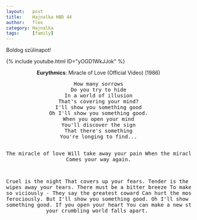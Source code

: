 ```yaml
---
layout:   post
title:    Hajnalka HBD 44
author:   flex
category: Hajnalka
tags:     [family]
---
```


Boldog szülinapot!

{% include youtube.html ID="yOGD1WkJJok" %}

<p><center><b>Eurythmics</b>: Miracle of Love (Official Video) (1986)</center></p>

<center>
<pre>
How many sorrows
Do you try to hide
In a world of illusion
That's covering your mind?
I'll show you something good
Oh I'll show you something good.
When you open your mind
You'll discover the sign
That there's something
You're longing to find...

The miracle of love
Will take away your pain
When the miracle of love
Comes your way again.

Cruel is the night
That covers up your fears.
Tender is the one
That wipes away your tears.
There must be a bitter breeze
To make you sting so viciously -
They say the greatest coward
Can hurt the most ferociously.
But I'll show you something good.
Oh I'll show you something good.
If you open your heart
You can make a new start
When your crumbling world falls apart.
</pre></center>